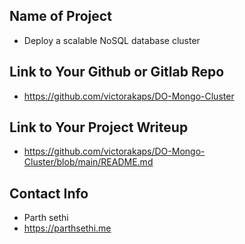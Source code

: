## Name of Project 
* Deploy a scalable NoSQL database cluster  

## Link to Your Github or Gitlab Repo
* https://github.com/victorakaps/DO-Mongo-Cluster

## Link to Your Project Writeup
* https://github.com/victorakaps/DO-Mongo-Cluster/blob/main/README.md

## Contact Info
* Parth sethi
* https://parthsethi.me
